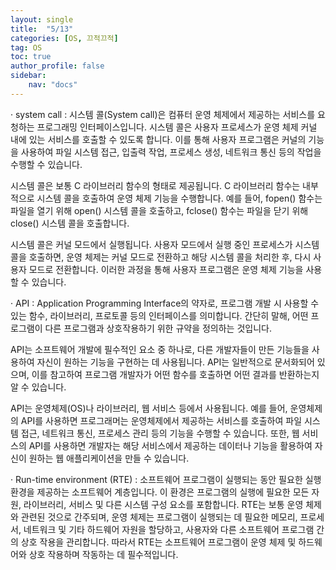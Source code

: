 ```yaml
---
layout: single
title:  "5/13"
categories: [OS, 끄적끄적]
tag: OS
toc: true
author_profile: false
sidebar:
    nav: "docs"
---
```


· system call : 시스템 콜(System call)은 컴퓨터 운영 체제에서 제공하는 서비스를 요청하는 프로그래밍 인터페이스입니다. 시스템 콜은 사용자 프로세스가 운영 체제 커널 내에 있는 서비스를 호출할 수 있도록 합니다. 이를 통해 사용자 프로그램은 커널의 기능을 사용하여 파일 시스템 접근, 입출력 작업, 프로세스 생성, 네트워크 통신 등의 작업을 수행할 수 있습니다.

시스템 콜은 보통 C 라이브러리 함수의 형태로 제공됩니다. C 라이브러리 함수는 내부적으로 시스템 콜을 호출하여 운영 체제 기능을 수행합니다. 예를 들어, fopen() 함수는 파일을 열기 위해 open() 시스템 콜을 호출하고, fclose() 함수는 파일을 닫기 위해 close() 시스템 콜을 호출합니다.

시스템 콜은 커널 모드에서 실행됩니다. 사용자 모드에서 실행 중인 프로세스가 시스템 콜을 호출하면, 운영 체제는 커널 모드로 전환하고 해당 시스템 콜을 처리한 후, 다시 사용자 모드로 전환합니다. 이러한 과정을 통해 사용자 프로그램은 운영 체제 기능을 사용할 수 있습니다.





· API : Application Programming Interface의 약자로, 프로그램 개발 시 사용할 수 있는 함수, 라이브러리, 프로토콜 등의 인터페이스를 의미합니다. 간단히 말해, 어떤 프로그램이 다른 프로그램과 상호작용하기 위한 규약을 정의하는 것입니다.

API는 소프트웨어 개발에 필수적인 요소 중 하나로, 다른 개발자들이 만든 기능들을 사용하여 자신이 원하는 기능을 구현하는 데 사용됩니다. API는 일반적으로 문서화되어 있으며, 이를 참고하여 프로그램 개발자가 어떤 함수를 호출하면 어떤 결과를 반환하는지 알 수 있습니다.

API는 운영체제(OS)나 라이브러리, 웹 서비스 등에서 사용됩니다. 예를 들어, 운영체제의 API를 사용하면 프로그래머는 운영체제에서 제공하는 서비스를 호출하여 파일 시스템 접근, 네트워크 통신, 프로세스 관리 등의 기능을 수행할 수 있습니다. 또한, 웹 서비스의 API를 사용하면 개발자는 해당 서비스에서 제공하는 데이터나 기능을 활용하여 자신이 원하는 웹 애플리케이션을 만들 수 있습니다.





· Run-time environment (RTE) : 소프트웨어 프로그램이 실행되는 동안 필요한 실행 환경을 제공하는 소프트웨어 계층입니다. 이 환경은 프로그램의 실행에 필요한 모든 자원, 라이브러리, 서비스 및 다른 시스템 구성 요소를 포함합니다. RTE는 보통 운영 체제와 관련된 것으로 간주되며, 운영 체제는 프로그램이 실행되는 데 필요한 메모리, 프로세서, 네트워크 및 기타 하드웨어 자원을 할당하고, 사용자와 다른 소프트웨어 프로그램 간의 상호 작용을 관리합니다. 따라서 RTE는 소프트웨어 프로그램이 운영 체제 및 하드웨어와 상호 작용하며 작동하는 데 필수적입니다.

